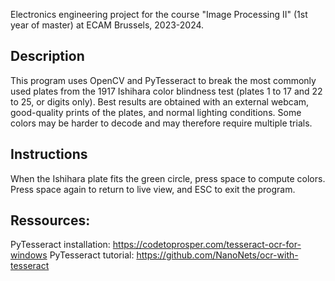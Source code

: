 Electronics engineering project for the course "Image Processing II" (1st year of master) at ECAM Brussels, 2023-2024.

## Description
This program uses OpenCV and PyTesseract to break the most commonly used plates from the 1917 Ishihara color blindness test (plates 1 to 17 and 22 to 25, or digits only). 
Best results are obtained with an external webcam, good-quality prints of the plates, and normal lighting conditions. Some colors may be harder to decode and may therefore require multiple trials.

## Instructions
When the Ishihara plate fits the green circle, press space to compute colors. Press space again to return to live view, and ESC to exit the program.

## Ressources:
PyTesseract installation: https://codetoprosper.com/tesseract-ocr-for-windows
PyTesseract tutorial: https://github.com/NanoNets/ocr-with-tesseract
